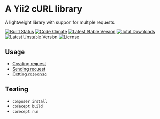 # A Yii2 cURL library

A lightweight library with support for multiple requests.

[![Build Status](https://travis-ci.org/pahanini/yii2-curl.svg)](https://travis-ci.org/pahanini/yii2-curl)
[![Code Climate](https://codeclimate.com/github/pahanini/yii2-curl/badges/gpa.svg)](https://codeclimate.com/github/pahanini/yii2-curl)
[![Latest Stable Version](https://poser.pugx.org/pahanini/yii2-curl/v/stable)](https://packagist.org/packages/pahanini/yii2-curl) 
[![Total Downloads](https://poser.pugx.org/pahanini/yii2-curl/downloads)](https://packagist.org/packages/pahanini/yii2-curl) 
[![Latest Unstable Version](https://poser.pugx.org/pahanini/yii2-curl/v/unstable)](https://packagist.org/packages/pahanini/yii2-curl) 
[![License](https://poser.pugx.org/pahanini/yii2-curl/license)](https://packagist.org/packages/pahanini/yii2-curl)

## Usage

- [Creating request](request.md)
- [Sending request](send.md)
- [Getting response](response.md)

## Testing

- `composer install`
- `codecept build`
- `codecept run`

